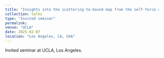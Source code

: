 ```yaml
---
title: "Insights into the scattering-to-bound map from the self-force approach"
collection: talks
type: "Invited seminar"
permalink: 
venue: "UCLA"
date: 2025-02-07
location: "Los Angeles, CA, USA"
---
```

Invited seminar at UCLA, Los Angeles.